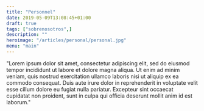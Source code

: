 ```yaml
---
title: "Personnel"
date: 2019-05-09T13:08:45+01:00
draft: true
tags: ["sobrenosotros",]
description: ""
heroimage: "/articles/personal/personal.jpg"
menu: "main"
---
```


"Lorem ipsum dolor sit amet, consectetur adipiscing elit, sed do eiusmod tempor incididunt ut labore et dolore magna aliqua. Ut enim ad minim veniam, quis nostrud exercitation ullamco laboris nisi ut aliquip ex ea commodo consequat. Duis aute irure dolor in reprehenderit in voluptate velit esse cillum dolore eu fugiat nulla pariatur. Excepteur sint occaecat cupidatat non proident, sunt in culpa qui officia deserunt mollit anim id est laborum."